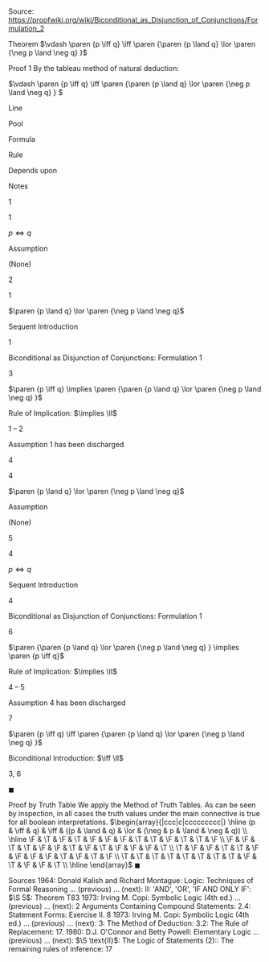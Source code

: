 # 

Source: https://proofwiki.org/wiki/Biconditional_as_Disjunction_of_Conjunctions/Formulation_2



Theorem
$\vdash \paren {p \iff q} \iff \paren {\paren {p \land q} \lor \paren {\neg p \land \neg q} }$


Proof 1
By the tableau method of natural deduction:


$\vdash \paren {p \iff q} \iff \paren {\paren {p \land q} \lor \paren {\neg p \land \neg q} } $


Line


Pool

Formula

Rule

Depends upon

Notes


1


1

$p \iff q$

Assumption

(None)




2


1

$\paren {p \land q} \lor \paren {\neg p \land \neg q}$

Sequent Introduction

1

Biconditional as Disjunction of Conjunctions: Formulation 1


3




$\paren {p \iff q} \implies \paren {\paren {p \land q} \lor \paren {\neg p \land \neg q} }$

Rule of Implication: $\implies \II$

1 – 2

Assumption 1 has been discharged


4


4

$\paren {p \land q} \lor \paren {\neg p \land \neg q}$

Assumption

(None)




5


4

$p \iff q$

Sequent Introduction

4

Biconditional as Disjunction of Conjunctions: Formulation 1


6




$\paren {\paren {p \land q} \lor \paren {\neg p \land \neg q} } \implies \paren {p \iff q}$

Rule of Implication: $\implies \II$

4 – 5

Assumption 4 has been discharged


7




$\paren {p \iff q} \iff \paren {\paren {p \land q} \lor \paren {\neg p \land \neg q} }$

Biconditional Introduction: $\iff \II$

3, 6



$\blacksquare$


Proof by Truth Table
We apply the Method of Truth Tables.
As can be seen by inspection, in all cases the truth values under the main connective is true for all boolean interpretations.
$\begin{array}{|ccc|c|ccccccccc|} \hline
(p & \iff & q) & \iff & ((p & \land & q) & \lor & (\neg & p & \land & \neg & q)) \\
\hline
\F & \T & \F & \T & \F & \F & \F & \T & \T & \F & \T & \T & \F \\
\F & \F & \T & \T & \F & \F & \T & \F & \T & \F & \F & \F & \T \\
\T & \F & \F & \T & \T & \F & \F & \F & \F & \T & \F & \T & \F \\
\T & \T & \T & \T & \T & \T & \T & \T & \F & \T & \F & \F & \T \\
\hline
\end{array}$
$\blacksquare$


Sources
1964: Donald Kalish and Richard Montague: Logic: Techniques of Formal Reasoning ... (previous) ... (next): $\text{II}$: 'AND', 'OR', 'IF AND ONLY IF': $\S 5$: Theorem $\text{T83}$
1973: Irving M. Copi: Symbolic Logic (4th ed.) ... (previous) ... (next): $2$ Arguments Containing Compound Statements: $2.4$: Statement Forms: Exercise $\text{II}. \ 8$
1973: Irving M. Copi: Symbolic Logic (4th ed.) ... (previous) ... (next): $3$: The Method of Deduction: $3.2$: The Rule of Replacement: $17.$
1980: D.J. O'Connor and Betty Powell: Elementary Logic ... (previous) ... (next): $\S \text{II}$: The Logic of Statements $(2):$: The remaining rules of inference: $17$




